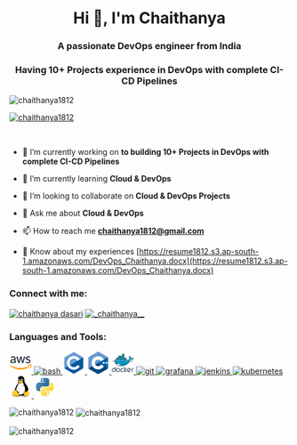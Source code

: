 <h1 align="center">Hi 👋, I'm Chaithanya</h1>
<h3 align="center">A passionate DevOps engineer from India</h3>
<h3 align="center">Having 10+ Projects experience in DevOps with complete CI-CD Pipelines</h3>
<p align="left"> <img src="https://komarev.com/ghpvc/?username=chaithanya1812&label=Profile%20views&color=0e75b6&style=flat" alt="chaithanya1812" /> </p>

<p align="left"> <a href="https://github.com/ryo-ma/github-profile-trophy"><img src="https://github-profile-trophy.vercel.app/?username=chaithanya1812" alt="chaithanya1812" /></a> </p>

<p align="left"> <a href="https://twitter.com/" target="blank"><img src="https://img.shields.io/twitter/follow/?logo=twitter&style=for-the-badge" alt="" /></a> </p>

- 🔭 I’m currently working on **to building 10+ Projects in DevOps with complete CI-CD Pipelines**

- 🌱 I’m currently learning **Cloud & DevOps**

- 👯 I’m looking to collaborate on **Cloud & DevOps Projects**

- 💬 Ask me about **Cloud & DevOps**

- 📫 How to reach me **chaithanya1812@gmail.com**

- 📄 Know about my experiences [https://resume1812.s3.ap-south-1.amazonaws.com/DevOps_Chaithanya.docx](https://resume1812.s3.ap-south-1.amazonaws.com/DevOps_Chaithanya.docx)

<h3 align="left">Connect with me:</h3>
<p align="left">
<a href="https://linkedin.com/in/chaithanya dasari" target="blank"><img align="center" src="https://raw.githubusercontent.com/rahuldkjain/github-profile-readme-generator/master/src/images/icons/Social/linked-in-alt.svg" alt="chaithanya dasari" height="30" width="40" /></a>
<a href="https://instagram.com/_chaithanya__" target="blank"><img align="center" src="https://raw.githubusercontent.com/rahuldkjain/github-profile-readme-generator/master/src/images/icons/Social/instagram.svg" alt="_chaithanya__" height="30" width="40" /></a>
</p>

<h3 align="left">Languages and Tools:</h3>
<p align="left"> <a href="https://aws.amazon.com" target="_blank" rel="noreferrer"> <img src="https://raw.githubusercontent.com/devicons/devicon/master/icons/amazonwebservices/amazonwebservices-original-wordmark.svg" alt="aws" width="40" height="40"/> </a> <a href="https://www.gnu.org/software/bash/" target="_blank" rel="noreferrer"> <img src="https://www.vectorlogo.zone/logos/gnu_bash/gnu_bash-icon.svg" alt="bash" width="40" height="40"/> </a> <a href="https://www.cprogramming.com/" target="_blank" rel="noreferrer"> <img src="https://raw.githubusercontent.com/devicons/devicon/master/icons/c/c-original.svg" alt="c" width="40" height="40"/> </a> <a href="https://www.w3schools.com/cpp/" target="_blank" rel="noreferrer"> <img src="https://raw.githubusercontent.com/devicons/devicon/master/icons/cplusplus/cplusplus-original.svg" alt="cplusplus" width="40" height="40"/> </a> <a href="https://www.docker.com/" target="_blank" rel="noreferrer"> <img src="https://raw.githubusercontent.com/devicons/devicon/master/icons/docker/docker-original-wordmark.svg" alt="docker" width="40" height="40"/> </a> <a href="https://git-scm.com/" target="_blank" rel="noreferrer"> <img src="https://www.vectorlogo.zone/logos/git-scm/git-scm-icon.svg" alt="git" width="40" height="40"/> </a> <a href="https://grafana.com" target="_blank" rel="noreferrer"> <img src="https://www.vectorlogo.zone/logos/grafana/grafana-icon.svg" alt="grafana" width="40" height="40"/> </a> <a href="https://www.jenkins.io" target="_blank" rel="noreferrer"> <img src="https://www.vectorlogo.zone/logos/jenkins/jenkins-icon.svg" alt="jenkins" width="40" height="40"/> </a> <a href="https://kubernetes.io" target="_blank" rel="noreferrer"> <img src="https://www.vectorlogo.zone/logos/kubernetes/kubernetes-icon.svg" alt="kubernetes" width="40" height="40"/> </a> <a href="https://www.linux.org/" target="_blank" rel="noreferrer"> <img src="https://raw.githubusercontent.com/devicons/devicon/master/icons/linux/linux-original.svg" alt="linux" width="40" height="40"/> </a> <a href="https://www.python.org" target="_blank" rel="noreferrer"> <img src="https://raw.githubusercontent.com/devicons/devicon/master/icons/python/python-original.svg" alt="python" width="40" height="40"/> </a> </p>

<p><img align="left" src="https://github-readme-stats.vercel.app/api/top-langs?username=chaithanya1812&show_icons=true&locale=en&layout=compact" alt="chaithanya1812" /></p>

<p>&nbsp;<img align="center" src="https://github-readme-stats.vercel.app/api?username=chaithanya1812&show_icons=true&locale=en" alt="chaithanya1812" /></p>

<p><img align="center" src="https://github-readme-streak-stats.herokuapp.com/?user=chaithanya1812&" alt="chaithanya1812" /></p>

